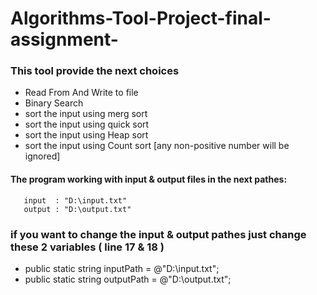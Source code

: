 # Algorithms-Tool-Project-final-assignment-

### This tool provide the next choices
   - Read From And Write to file
   - Binary Search
   - sort the input using merg sort
   - sort the input using quick sort
   - sort the input using Heap sort
   - sort the input using Count sort [any non-positive number will be ignored]

#### The program working with input & output files in the next pathes:
```
   input  : "D:\input.txt"
   output : "D:\output.txt"
```

### if you want to change the input & output pathes just change these 2 variables ( line 17 & 18 )
  * public static string inputPath = @"D:\input.txt";
  * public static string outputPath = @"D:\output.txt";
